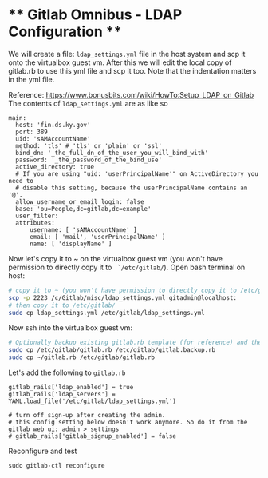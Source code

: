 # ** Gitlab Omnibus - LDAP Configuration **

We will create a file: `ldap_settings.yml` file in the host system and scp it onto the virtualbox guest vm. After this we will edit the local copy of gitlab.rb to use this yml file and scp it too. Note that the indentation matters in the yml file.

Reference: <https://www.bonusbits.com/wiki/HowTo:Setup_LDAP_on_Gitlab><br>
The contents of `ldap_settings.yml` are as like so
```
main:
  host: 'fin.ds.ky.gov'
  port: 389
  uid: 'sAMAccountName'
  method: 'tls' # 'tls' or 'plain' or 'ssl'
  bind_dn: '_the_full_dn_of_the_user_you_will_bind_with'
  password: '_the_password_of_the_bind_use'
  active_directory: true
  # If you are using "uid: 'userPrincipalName'" on ActiveDirectory you need to
  # disable this setting, because the userPrincipalName contains an '@'.
  allow_username_or_email_login: false
  base: 'ou=People,dc=gitlab,dc=example'
  user_filter:
  attributes:
      username: [ 'sAMAccountName' ]
      email: [ 'mail', 'userPrincipalName' ]
      name: [ 'displayName' ]
```

Now let's copy it to ~ on the virtualbox guest vm (you won't have permission to directly copy it to `` `/etc/gitlab/``). Open bash terminal on host:

```bash
# copy it to ~ (you won't have permission to directly copy it to /etc/gitlab/)
scp -p 2223 /c/Gitlab/misc/ldap_settings.yml gitadmin@localhost:
# then copy it to /etc/gitlab/
sudo cp ldap_settings.yml /etc/gitlab/ldap_settings.yml
```

Now ssh into the virtualbox guest vm:

```bash
# Optionally backup existing gitlab.rb template (for reference) and then replace it
sudo cp /etc/gitlab/gitlab.rb /etc/gitlab/gitlab.backup.rb
sudo cp ~/gitlab.rb /etc/gitlab/gitlab.rb
```

Let's add the following to `gitlab.rb`
```
gitlab_rails['ldap_enabled'] = true
gitlab_rails['ldap_servers'] = YAML.load_file('/etc/gitlab/ldap_settings.yml')

# turn off sign-up after creating the admin.
# this config setting below doesn't work anymore. So do it from the gitlab web ui: admin > settings
# gitlab_rails['gitlab_signup_enabled'] = false
```
Reconfigure and test
```
sudo gitlab-ctl reconfigure
```
